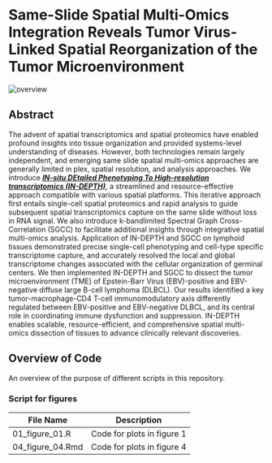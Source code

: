 # Same-Slide Spatial Multi-Omics Integration Reveals Tumor Virus-Linked Spatial Reorganization of the Tumor Microenvironment

![overview](https://github.com/SizunJiangLab/IN-DEPTH/blob/main/doc/overview.png)

## Abstract

The advent of spatial transcriptomics and spatial proteomics have enabled profound insights into tissue organization and provided systems-level understanding of diseases. However, both technologies remain largely independent, and emerging same slide spatial multi-omics approaches are generally limited in plex, spatial resolution, and analysis approaches. We introduce <ins>***IN-situ DEtailed Phenotyping To High-resolution transcriptomics (IN-DEPTH)***</ins>, a streamlined and resource-effective approach compatible with various spatial platforms. This iterative approach first entails single-cell spatial proteomics and rapid analysis to guide subsequent spatial transcriptomics capture on the same slide without loss in RNA signal. We also introduce k-bandlimited Spectral Graph Cross-Correlation (SGCC) to facilitate additional insights through integrative spatial multi-omics analysis. Application of IN-DEPTH and SGCC on lymphoid tissues demonstrated precise single-cell phenotyping and cell-type specific transcriptome capture, and accurately resolved the local and global transcriptome changes associated with the cellular organization of germinal centers. We then implemented IN-DEPTH and SGCC to dissect the tumor microenvironment (TME) of Epstein-Barr Virus (EBV)-positive and EBV-negative diffuse large B-cell lymphoma (DLBCL). Our results identified a key tumor-macrophage-CD4 T-cell immunomodulatory axis differently regulated between EBV-positive and EBV-negative DLBCL, and its central role in coordinating immune dysfunction and suppression. IN-DEPTH enables scalable, resource-efficient, and comprehensive spatial multi-omics dissection of tissues to advance clinically relevant discoveries.

## Overview of Code

An overview of the purpose of different scripts in this repository.

### Script for figures

| File Name     | Description |
| ------------- | ------------- |
| 01_figure_01.R  | Code for plots in figure 1  |
| 04_figure_04.Rmd| Code for plots in figure 4  |